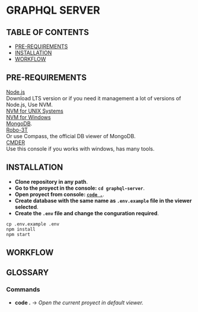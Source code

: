 # GRAPHQL SERVER

## TABLE OF CONTENTS
* [PRE-REQUIREMENTS](#PRE-REQUIREMENTS)
* [INSTALLATION](#INSTALLATION)
* [WORKFLOW](#WORKFLOW)

## PRE-REQUIREMENTS
[Node.js](https://nodejs.org/es/)  
Download LTS version or if you need it management a lot of versions of Node.js, Use NVM.  
[NVM for UNIX Systems](https://github.com/nvm-sh/nvm)  
[NVM for Windows](https://github.com/coreybutler/nvm-windows/releases)  
[MongoDB](https://docs.mongodb.com/manual/administration/install-community/).  
[Robo-3T](https://robomongo.org/download)  
Or use Compass, the official DB viewer of MongoDB.  
[CMDER](https://cmder.net/)  
Use this console if you works with windows, has many tools.  

## INSTALLATION
* **Clone repository in any path**.  
* **Go to the proyect in the console: `cd graphql-server`**.  
* **Open proyect from console: [`code .`](#commands)**.  
* **Create database with the same name as `.env.example` file in the viewer selected**.  
* **Create the `.env` file and change the conguration required**.  

`cp .env.example .env`  
`npm install`  
`npm start`  

## WORKFLOW


## GLOSSARY
### Commands

* **code .** -> _Open the current proyect in default viewer._  